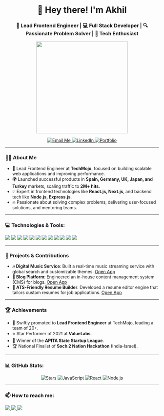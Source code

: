 <h1 align="center">👋 Hey there! I'm Akhil</h1>
<h3 align="center">🚀 Lead Frontend Engineer | 💻 Full Stack Developer | 🔍 Passionate Problem Solver | 🌟 Tech Enthusiast</h3>

<p align="center">
  <img src="https://user-images.githubusercontent.com/74038190/235224431-e8c8c12e-6826-47f1-89fb-2ddad83b3abf.gif" width="300" />
</p>


<p align="center">
  <a href="mailto:akhilkanapala@gmail.com">
    <img src="https://img.shields.io/badge/Email-akhilkanapala%40gmail.com-red?style=for-the-badge&logo=gmail&logoColor=white" alt="Email Me" />
  </a>
  <a href="https://linkedin.com/in/dev-algo">
    <img src="https://img.shields.io/badge/LinkedIn-Akhil%20Kanapala-blue?style=for-the-badge&logo=linkedin&logoColor=white" alt="LinkedIn" />
  </a>
  <a href="https://akhil-dev.vercel.app">
    <img src="https://img.shields.io/badge/Portfolio-akhil--dev.vercel.app-green?style=for-the-badge&logo=vercel&logoColor=white" alt="Portfolio" />
  </a>
</p>

---

### 👨‍💻 About Me

- 💼 Lead Frontend Engineer at **TechMojo**, focused on building scalable web applications and improving performance.
- 🌍 Launched successful products in **Spain, Germany, UK, Japan, and Turkey** markets, scaling traffic to **2M+ hits**.
- 💡 Expert in frontend technologies like **React.js, Next.js**, and backend tech like **Node.js, Express.js**.
- 🔥 Passionate about solving complex problems, delivering user-focused solutions, and mentoring teams.

---

### 💻 Technologies & Tools:

<p align="left">
  <img src="https://img.shields.io/badge/-JavaScript-333?style=flat&logo=javascript" />
  <img src="https://img.shields.io/badge/-TypeScript-333?style=flat&logo=typescript" />
  <img src="https://img.shields.io/badge/-ReactJS-333?style=flat&logo=react" />
  <img src="https://img.shields.io/badge/-NextJS-333?style=flat&logo=next.js" />
  <img src="https://img.shields.io/badge/-NodeJS-333?style=flat&logo=node.js" />
  <img src="https://img.shields.io/badge/-ExpressJS-333?style=flat&logo=express" />
  <img src="https://img.shields.io/badge/-MongoDB-333?style=flat&logo=mongodb" />
  <img src="https://img.shields.io/badge/-SQL-333?style=flat&logo=postgresql" />
  <img src="https://img.shields.io/badge/-AWS-333?style=flat&logo=amazon-aws" />
  <img src="https://img.shields.io/badge/-Dynatrace-333?style=flat&logo=dynatrace" />
  <img src="https://img.shields.io/badge/-Git-333?style=flat&logo=git" />
  <img src="https://img.shields.io/badge/-Webpack-333?style=flat&logo=webpack" />
</p>

---

### 🚀 Projects & Contributions

- **🎶 Digital Music Service**: Built a real-time music streaming service with global search and customizable themes. [Open App](#)
- **📝 Blog Platform**: Engineered an in-house content management system (CMS) for blogs. [Open App](#)
- **📄 ATS-Friendly Resume Builder**: Developed a resume editor engine that tailors custom resumes for job applications. [Open App](#)

---

### 🏆 Achievements

- 🏅 Swiftly promoted to **Lead Frontend Engineer** at TechMojo, leading a team of 20+.
- ⭐ Star Performer of 2021 at **ValueLabs**.
- 🥇 Winner of the **APITA State Startup League**.
- 🏆 National Finalist of **Soch 2 Nation Hackathon** (India-Israel).

---

### 📊 GitHub Stats:

<p align="center">
  <img src="https://img.shields.io/badge/Stars-123-brightgreen" alt="Stars" />
  <img src="https://img.shields.io/badge/JavaScript-75%25-orange" alt="JavaScript" />
  <img src="https://img.shields.io/badge/React-80%25-blue" alt="React" />
  <img src="https://img.shields.io/badge/Node.js-70%25-lightgreen" alt="Node.js" />
</p>

---

### 📫 How to reach me:

<p align="left">
  <a href="mailto:akhilkanapala@gmail.com">
    <img src="https://img.shields.io/badge/-Email me-333?style=flat-square&logo=gmail" />
  </a>
  <a href="https://linkedin.com/in/dev-algo">
    <img src="https://img.shields.io/badge/-Connect on LinkedIn-333?style=flat-square&logo=linkedin" />
  </a>
  <a href="https://akhil-dev.vercel.app">
    <img src="https://img.shields.io/badge/-Portfolio-333?style=flat-square&logo=vercel" />
  </a>
</p>
